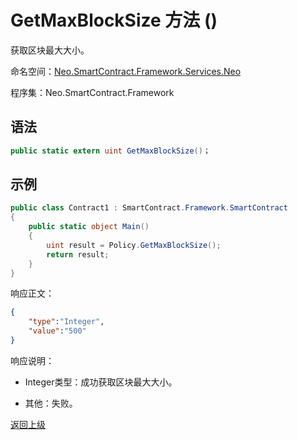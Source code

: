 # GetMaxBlockSize 方法 ()

获取区块最大大小。

命名空间：[Neo.SmartContract.Framework.Services.Neo](../../neo.md)

程序集：Neo.SmartContract.Framework

## 语法

```c#
public static extern uint GetMaxBlockSize()；
```

## 示例

```c#
public class Contract1 : SmartContract.Framework.SmartContract
{
    public static object Main()
    {
        uint result = Policy.GetMaxBlockSize();
        return result;
    }
}
```

响应正文：

```json
{
	"type":"Integer",
	"value":"500"
}
```

响应说明：

- Integer类型：成功获取区块最大大小。

- 其他：失败。

[返回上级](../Policy.md)